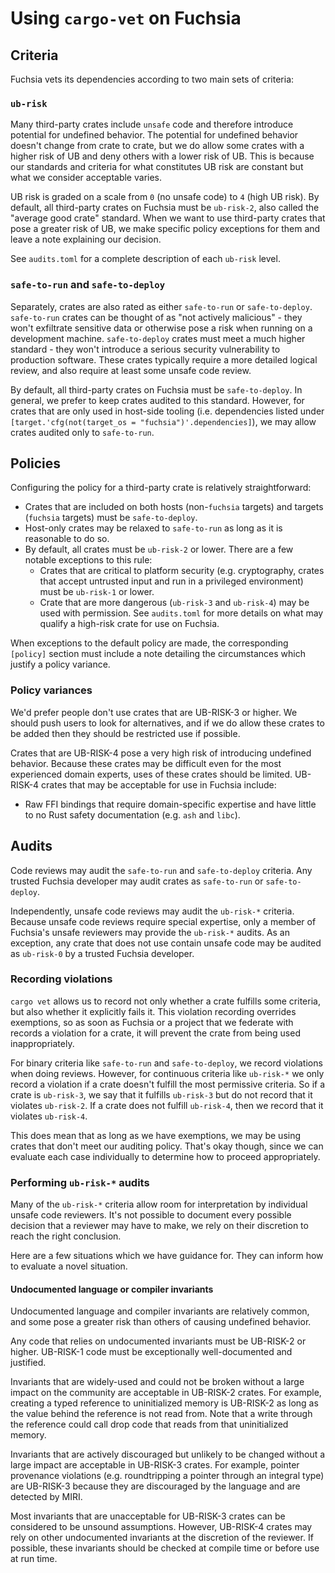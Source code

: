 # Using `cargo-vet` on Fuchsia

## Criteria

Fuchsia vets its dependencies according to two main sets of criteria:

### `ub-risk`

Many third-party crates include `unsafe` code and therefore introduce potential
for undefined behavior. The potential for undefined behavior doesn't change from
crate to crate, but we do allow some crates with a higher risk of UB and deny
others with a lower risk of UB. This is because our standards and criteria for
what constitutes UB risk are constant but what we consider acceptable varies.

UB risk is graded on a scale from `0` (no unsafe code) to `4` (high UB risk). By
default, all third-party crates on Fuchsia must be `ub-risk-2`, also called the
"average good crate" standard. When we want to use third-party crates that pose
a greater risk of UB, we make specific policy exceptions for them and leave a
note explaining our decision.

See `audits.toml` for a complete description of each `ub-risk` level.

### `safe-to-run` and `safe-to-deploy`

Separately, crates are also rated as either `safe-to-run` or `safe-to-deploy`.
`safe-to-run` crates can be thought of as "not actively malicious" - they won't
exfiltrate sensitive data or otherwise pose a risk when running on a development
machine. `safe-to-deploy` crates must meet a much higher standard - they won't
introduce a serious security vulnerability to production software. These crates
typically require a more detailed logical review, and also require at least some
unsafe code review.

By default, all third-party crates on Fuchsia must be `safe-to-deploy`. In
general, we prefer to keep crates audited to this standard. However, for crates
that are only used in host-side tooling (i.e. dependencies listed under
`[target.'cfg(not(target_os = "fuchsia")'.dependencies]`), we may allow crates
audited only to `safe-to-run`.

## Policies

Configuring the policy for a third-party crate is relatively straightforward:

- Crates that are included on both hosts (non-`fuchsia` targets) and targets
  (`fuchsia` targets) must be `safe-to-deploy`.
- Host-only crates may be relaxed to `safe-to-run` as long as it is reasonable
  to do so.
- By default, all crates must be `ub-risk-2` or lower. There are a few notable
  exceptions to this rule:
  - Crates that are critical to platform security (e.g. cryptography, crates
    that accept untrusted input and run in a privileged environment) must be
    `ub-risk-1` or lower.
  - Crate that are more dangerous (`ub-risk-3` and `ub-risk-4`) may be used with
    permission. See `audits.toml` for more details on what may qualify a
    high-risk crate for use on Fuchsia.

When exceptions to the default policy are made, the corresponding `[policy]`
section must include a note detailing the circumstances which justify a policy
variance.

### Policy variances

We'd prefer people don't use crates that are UB-RISK-3 or higher. We should push
users to look for alternatives, and if we do allow these crates to be added then
they should be restricted use if possible.

Crates that are UB-RISK-4 pose a very high risk of introducing undefined
behavior. Because these crates may be difficult even for the most experienced
domain experts, uses of these crates should be limited. UB-RISK-4 crates that
may be acceptable for use in Fuchsia include:

- Raw FFI bindings that require domain-specific expertise and have little to no
  Rust safety documentation (e.g. `ash` and `libc`).

## Audits

Code reviews may audit the `safe-to-run` and `safe-to-deploy` criteria. Any
trusted Fuchsia developer may audit crates as `safe-to-run` or `safe-to-deploy`.

Independently, unsafe code reviews may audit the `ub-risk-*` criteria. Because
unsafe code reviews require special expertise, only a member of Fuchsia's
unsafe reviewers may provide the `ub-risk-*` audits. As an exception, any crate
that does not use contain unsafe code may be audited as `ub-risk-0` by a
trusted Fuchsia developer.

### Recording violations

`cargo vet` allows us to record not only whether a crate fulfills some criteria,
but also whether it explicitly fails it. This violation recording overrides
exemptions, so as soon as Fuchsia or a project that we federate with records a
violation for a crate, it will prevent the crate from being used
inappropriately.

For binary criteria like `safe-to-run` and `safe-to-deploy`, we record
violations when doing reviews. However, for continuous criteria like `ub-risk-*`
we only record a violation if a crate doesn't fulfill the most permissive
criteria. So if a crate is `ub-risk-3`, we say that it fulfills `ub-risk-3` but
do not record that it violates `ub-risk-2`. If a crate does not fulfill
`ub-risk-4`, then we record that it violates `ub-risk-4`.

This does mean that as long as we have exemptions, we may be using crates that
don't meet our auditing policy. That's okay though, since we can evaluate each
case individually to determine how to proceed appropriately.

### Performing `ub-risk-*` audits

Many of the `ub-risk-*` criteria allow room for interpretation by individual
unsafe code reviewers. It's not possible to document every possible decision
that a reviewer may have to make, we rely on their discretion to reach the right
conclusion.

Here are a few situations which we have guidance for. They can inform how to
evaluate a novel situation.

#### Undocumented language or compiler invariants

Undocumented language and compiler invariants are relatively common, and some
pose a greater risk than others of causing undefined behavior.

Any code that relies on undocumented invariants must be UB-RISK-2 or higher.
UB-RISK-1 code must be exceptionally well-documented and justified.

Invariants that are widely-used and could not be broken without a large impact
on the community are acceptable in UB-RISK-2 crates. For example, creating a
typed reference to uninitialized memory is UB-RISK-2 as long as the value behind
the reference is not read from. Note that a write through the reference could
call drop code that reads from that uninitialized memory.

Invariants that are actively discouraged but unlikely to be changed without a
large impact are acceptable in UB-RISK-3 crates. For example, pointer provenance
violations (e.g. roundtripping a pointer through an integral type) are
UB-RISK-3 because they are discouraged by the language and are detected by MIRI.

Most invariants that are unacceptable for UB-RISK-3 crates can be considered to
be unsound assumptions. However, UB-RISK-4 crates may rely on other undocumented
invariants at the discretion of the reviewer. If possible, these invariants
should be checked at compile time or before use at run time.
